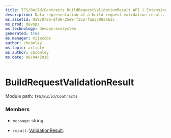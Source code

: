 ```yaml
---
title: TFS/Build/Contracts BuildRequestValidationResult API | Extensions for Azure DevOps Services
description: Data representation of a build request validation result.
ms.assetid: 0a87872a-dfd9-25e8-f352-faa3709aa63c
ms.prod: devops
ms.technology: devops-ecosystem
generated: true
ms.manager: mijacobs
author: chcomley
ms.topic: article
ms.author: chcomley
ms.date: 08/04/2016
---
```


# BuildRequestValidationResult

Module path: `TFS/Build/Contracts`


### Members

* `message`: string. 

* `result`: [ValidationResult](./ValidationResult.md). 

